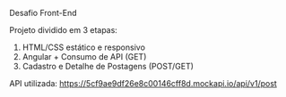Desafio Front-End

Projeto dividido em 3 etapas:

1. HTML/CSS estático e responsivo
2. Angular + Consumo de API (GET)
3. Cadastro e Detalhe de Postagens (POST/GET)

API utilizada: https://5cf9ae9df26e8c00146cff8d.mockapi.io/api/v1/post
